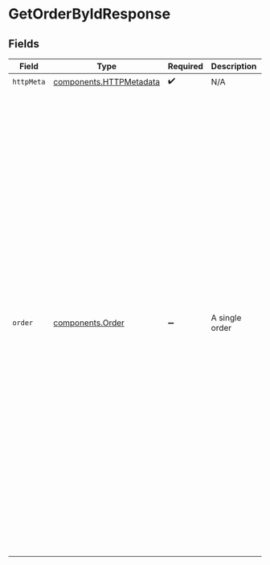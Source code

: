 # GetOrderByIdResponse


## Fields

| Field                                                                                                                                                                                                                                                                                                                                                                                                                                                                                                                                                                                                                                                                                                                                                                                                                                                      | Type                                                                                                                                                                                                                                                                                                                                                                                                                                                                                                                                                                                                                                                                                                                                                                                                                                                       | Required                                                                                                                                                                                                                                                                                                                                                                                                                                                                                                                                                                                                                                                                                                                                                                                                                                                   | Description                                                                                                                                                                                                                                                                                                                                                                                                                                                                                                                                                                                                                                                                                                                                                                                                                                                | Example                                                                                                                                                                                                                                                                                                                                                                                                                                                                                                                                                                                                                                                                                                                                                                                                                                                    |
| ---------------------------------------------------------------------------------------------------------------------------------------------------------------------------------------------------------------------------------------------------------------------------------------------------------------------------------------------------------------------------------------------------------------------------------------------------------------------------------------------------------------------------------------------------------------------------------------------------------------------------------------------------------------------------------------------------------------------------------------------------------------------------------------------------------------------------------------------------------- | ---------------------------------------------------------------------------------------------------------------------------------------------------------------------------------------------------------------------------------------------------------------------------------------------------------------------------------------------------------------------------------------------------------------------------------------------------------------------------------------------------------------------------------------------------------------------------------------------------------------------------------------------------------------------------------------------------------------------------------------------------------------------------------------------------------------------------------------------------------- | ---------------------------------------------------------------------------------------------------------------------------------------------------------------------------------------------------------------------------------------------------------------------------------------------------------------------------------------------------------------------------------------------------------------------------------------------------------------------------------------------------------------------------------------------------------------------------------------------------------------------------------------------------------------------------------------------------------------------------------------------------------------------------------------------------------------------------------------------------------- | ---------------------------------------------------------------------------------------------------------------------------------------------------------------------------------------------------------------------------------------------------------------------------------------------------------------------------------------------------------------------------------------------------------------------------------------------------------------------------------------------------------------------------------------------------------------------------------------------------------------------------------------------------------------------------------------------------------------------------------------------------------------------------------------------------------------------------------------------------------- | ---------------------------------------------------------------------------------------------------------------------------------------------------------------------------------------------------------------------------------------------------------------------------------------------------------------------------------------------------------------------------------------------------------------------------------------------------------------------------------------------------------------------------------------------------------------------------------------------------------------------------------------------------------------------------------------------------------------------------------------------------------------------------------------------------------------------------------------------------------- |
| `httpMeta`                                                                                                                                                                                                                                                                                                                                                                                                                                                                                                                                                                                                                                                                                                                                                                                                                                                 | [components.HTTPMetadata](../../models/components/httpmetadata.md)                                                                                                                                                                                                                                                                                                                                                                                                                                                                                                                                                                                                                                                                                                                                                                                         | :heavy_check_mark:                                                                                                                                                                                                                                                                                                                                                                                                                                                                                                                                                                                                                                                                                                                                                                                                                                         | N/A                                                                                                                                                                                                                                                                                                                                                                                                                                                                                                                                                                                                                                                                                                                                                                                                                                                        |                                                                                                                                                                                                                                                                                                                                                                                                                                                                                                                                                                                                                                                                                                                                                                                                                                                            |
| `order`                                                                                                                                                                                                                                                                                                                                                                                                                                                                                                                                                                                                                                                                                                                                                                                                                                                    | [components.Order](../../models/components/order.md)                                                                                                                                                                                                                                                                                                                                                                                                                                                                                                                                                                                                                                                                                                                                                                                                       | :heavy_minus_sign:                                                                                                                                                                                                                                                                                                                                                                                                                                                                                                                                                                                                                                                                                                                                                                                                                                         | A single order                                                                                                                                                                                                                                                                                                                                                                                                                                                                                                                                                                                                                                                                                                                                                                                                                                             | {<br/>"id": 1,<br/>"date": "2023-05-17T09:24:00Z",<br/>"status": "pending",<br/>"user": {<br/>"id": 1,<br/>"email": "user@example.com",<br/>"name": "John Doe"<br/>},<br/>"products": [<br/>{<br/>"id": 1,<br/>"title": "Clean Code",<br/>"description": "A Handbook of Agile Software Craftsmanship",<br/>"price": 2999,<br/>"category": "Programming",<br/>"author": {<br/>"id": 1,<br/>"name": "Robert C. Martin",<br/>"photo": "https://example.com/photos/robert.jpg",<br/>"biography": "Robert Cecil Martin, colloquially known as \"Uncle Bob\", is an American software engineer..."<br/>}<br/>},<br/>{<br/>"id": 2,<br/>"title": "The Hobbit",<br/>"description": "A fantasy novel by J.R.R. Tolkien",<br/>"price": 1599,<br/>"category": "Fantasy",<br/>"author": {<br/>"id": 2,<br/>"name": "J.R.R. Tolkien",<br/>"photo": "https://example.com/photos/tolkien.jpg",<br/>"biography": "John Ronald Reuel Tolkien was an English writer, poet, philologist, and academic..."<br/>}<br/>}<br/>]<br/>} |
